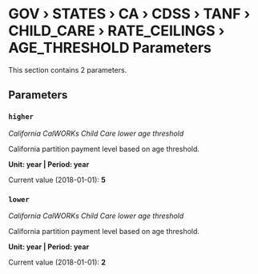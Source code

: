 # GOV › STATES › CA › CDSS › TANF › CHILD_CARE › RATE_CEILINGS › AGE_THRESHOLD Parameters

This section contains 2 parameters.

## Parameters

### `higher`
*California CalWORKs Child Care lower age threshold*

California partition payment level based on age threshold.

**Unit: year | Period: year**

Current value (2018-01-01): **5**


### `lower`
*California CalWORKs Child Care lower age threshold*

California partition payment level based on age threshold.

**Unit: year | Period: year**

Current value (2018-01-01): **2**

